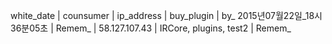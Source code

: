 white_date | counsumer | ip_address | buy_plugin | by_
2015년07월22일_18시36분05초 | Remem_ | 58.127.107.43 | IRCore, plugins, test2 | Remem_
